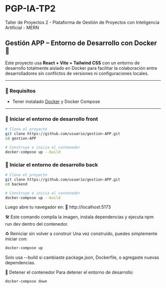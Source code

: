 # PGP-IA-TP2

Taller de Proyectos 2 - Plataforma de Gestión de Proyectos con Inteligencia Artificial - MERN

## Gestión APP – Entorno de Desarrollo con Docker 🐳

Este proyecto usa **React + Vite + Tailwind CSS** con un entorno de desarrollo totalmente aislado en Docker para facilitar la colaboración entre desarrolladores sin conflictos de versiones ni configuraciones locales.

---

### 🧱 Requisitos

- Tener instalado [Docker](https://www.docker.com/) y Docker Compose

---

### 🚀 Iniciar el entorno de desarrollo front

```bash
# Clona el proyecto
git clone https://github.com/usuario/gestion-APP.git
cd gestion-APP

# Construye e inicia el contenedor
docker-compose up --build
```

### 🚀 Iniciar el entorno de desarrollo back

```bash
# Clona el proyecto
git clone https://github.com/usuario/gestion-APP.git
cd backend

# Construye e inicia el contenedor
docker-compose up --build
```

Luego abre tu navegador en:
📍 http://localhost:5173

🛠️ Este comando compila la imagen, instala dependencias y ejecuta npm run dev dentro del contenedor.

♻️ Reiniciar sin volver a construir
Una vez construido, puedes simplemente iniciar con:

```bash
docker-compose up
```

Solo usa --build si cambiaste package.json, Dockerfile, o agregaste nuevas dependencias.

🔻 Detener el contenedor
Para detener el entorno de desarrollo:

```bash
docker-compose down
```
